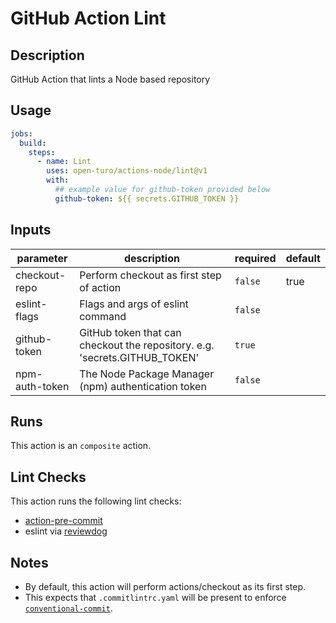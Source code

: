 # GitHub Action Lint

## Description

GitHub Action that lints a Node based repository

## Usage

```yaml
jobs:
  build:
    steps:
      - name: Lint
        uses: open-turo/actions-node/lint@v1
        with:
          ## example value for github-token provided below
          github-token: ${{ secrets.GITHUB_TOKEN }}
```

## Inputs

| parameter      | description                                                                | required | default |
| -------------- | -------------------------------------------------------------------------- | -------- | ------- |
| checkout-repo  | Perform checkout as first step of action                                   | `false`  | true    |
| eslint-flags   | Flags and args of eslint command                                           | `false`  |         |
| github-token   | GitHub token that can checkout the repository. e.g. 'secrets.GITHUB_TOKEN' | `true`   |         |
| npm-auth-token | The Node Package Manager (npm) authentication token                        | `false`  |         |

## Runs

This action is an `composite` action.

## Lint Checks

This action runs the following lint checks:

- [action-pre-commit](https://github.com/open-turo/action-pre-commit)
- eslint via [reviewdog](https://github.com/reviewdog/action-eslint)

## Notes

- By default, this action will perform actions/checkout as its first step.
- This expects that `.commitlintrc.yaml` will be present to enforce [`conventional-commit`](https://github.com/wagoid/commitlint-github-action).
